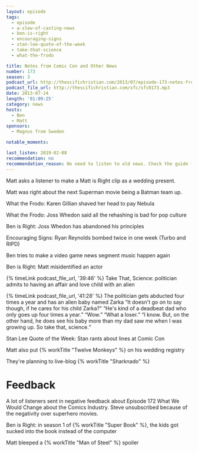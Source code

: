 ```yaml
---
layout: episode
tags:
  - episode
  - a-slew-of-casting-news
  - ben-is-right
  - encouraging-signs
  - stan-lee-quote-of-the-week
  - take-that-science
  - what-the-frodo

title: Notes from Comic Con and Other News
number: 173
season: 3
podcast_url: http://thescifichristian.com/2013/07/episode-173-notes-from-comic-con-and-other-news/
podcast_file_url: http://thescifichristian.com/sfc/sfc0173.mp3
date: 2013-07-24
length: '01:09:25'
category: news
hosts:
  - Ben
  - Matt
sponsors:
  - Magnus from Sweden

notable_moments:

last_listen: 2019-02-08
recommendation: no
recommendation_reason: No need to listen to old news. Check the guide for what's interesting in hindsight.
---
```

Matt asks a listener to make a Matt is Right clip as a wedding present.

Matt was right about the next Superman movie being a Batman team up. 

What the Frodo: Karen Gillian shaved her head to pay Nebula

What the Frodo: Joss Whedon said all the rehashing is bad for pop culture

Ben is Right: Joss Whedon has abandoned his principles

Encouraging Signs: Ryan Reynolds bombed twice in one week (Turbo and RIPD)

Ben tries to make a video game news segment music happen again

Ben is Right: Matt misidentified an actor

{% timeLink podcast_file_url, '39:46' %} Take That, Science: politician admits to having an affair and love child with an alien

<div class="quote">
  {% timeLink podcast_file_url, '41:28' %}
  <span class="quote-context is-size-6">The politician gets abducted four times a year and has an alien baby named Zarka</span>
  <q class="matt">It doesn't go on to say though, if he cares for his child Zarka?</q>
  <q class="ben">He's kind of a deadbeat dad who only goes up four times a year.</q>
  <q class="matt">Wow.</q>
  <q class="ben">What a loser.</q>
  <q class="matt">I know. But, on the other hand, he does see his baby more than my dad saw me when I was growing up. So take that, science.</q>
</div>

Stan Lee Quote of the Week: Stan rants about lines at Comic Con

Matt also put {% workTitle "Twelve Monkeys" %} on his wedding registry

They're planning to live-blog {% workTitle "Sharknado" %}



# Feedback 
A lot of listeners sent in negative feedback about Episode 172 What We Would Change about the Comics Industry. Steve unsubscribed because of the negativity over superhero movies.

Ben is Right: in season 1 of {% workTitle "Super Book" %}, the kids got sucked into the book instead of the computer

Matt bleeped a {% workTitle "Man of Steel" %} spoiler